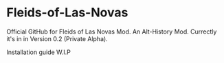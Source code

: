 # Fleids-of-Las-Novas
Official GitHub for Fleids of Las Novas Mod. An Alt-History Mod. Currectly it's in in Version 0.2 (Private Alpha).

Installation guide
W.I.P
